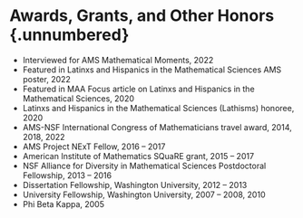 Awards, Grants, and Other Honors {.unnumbered}
================================


-	Interviewed for AMS Mathematical Moments, 2022
-	Featured in Latinxs and Hispanics in the Mathematical Sciences AMS poster, 2022
-	Featured in MAA Focus article on Latinxs and Hispanics in the Mathematical Sciences, 2020
-	Latinxs and Hispanics in the Mathematical Sciences (Lathisms) honoree, 2020
-   AMS-NSF International Congress of Mathematicians travel award, 2014, 2018, 2022
-	AMS Project NExT Fellow, 2016 – 2017
-   American Institute of Mathematics SQuaRE grant, 2015 – 2017
-   NSF Alliance for Diversity in Mathematical Sciences Postdoctoral Fellowship, 2013 – 2016
-   Dissertation Fellowship, Washington University, 2012 – 2013
-   University Fellowship, Washington University, 2007 – 2008, 2010
-   Phi Beta Kappa, 2005


